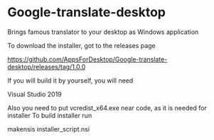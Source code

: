 # Google-translate-desktop
Brings famous translator to your desktop as Windows application

To download the installer, got to the releases page

https://github.com/AppsForDesktop/Google-translate-desktop/releases/tag/1.0.0


If you will build it by yourself, you will need

Visual Studio 2019

Also you need to put vcredist_x64.exe near code, as it is needed for installer
To build installer run

makensis installer_script.nsi
